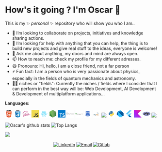  

# How's it going ? I'm Oscar 👋


This is my ✨ _personal_ ✨ repository who will show you who I am..



- 👯 I’m looking to collaborate on projects, initiatives and knowledge sharing actions.
- 🤔 I’m looking for help with anything that you can help, the thing is to build new projects and give real stuff to the ideas, everyone is welcome!
- 💬 Ask me about anything, my doors and mind are always open.
- 📫 How to reach me: check my profile for my different adresses.
- 😄 Pronouns: Hi, hello, i am a close friend, not a far person
- ⚡ Fun fact: I am a person who is very passionate about physics, especially in the fields of quantum mechanics and astronomy.
- 👨‍💻 niches or "fields": Currently the niches / fields where I consider that I can perform in the best way will be: Web Development, AI Development & Development of multiplatform applications...

**Languages:**  

<code><img height="25" src="https://raw.githubusercontent.com/github/explore/80688e429a7d4ef2fca1e82350fe8e3517d3494d/topics/html/html.png"></code>
<code><img height="25" src="https://raw.githubusercontent.com/github/explore/80688e429a7d4ef2fca1e82350fe8e3517d3494d/topics/css/css.png"></code>
<code><img height="25" src="https://raw.githubusercontent.com/github/explore/80688e429a7d4ef2fca1e82350fe8e3517d3494d/topics/sass/sass.png"></code>
<code><img height="25" src="https://raw.githubusercontent.com/github/explore/80688e429a7d4ef2fca1e82350fe8e3517d3494d/topics/javascript/javascript.png"></code>
<code><img height="25" src="https://raw.githubusercontent.com/github/explore/80688e429a7d4ef2fca1e82350fe8e3517d3494d/topics/react/react.png"></code>
<code><img height="25" src="https://raw.githubusercontent.com/github/explore/80688e429a7d4ef2fca1e82350fe8e3517d3494d/topics/nodejs/nodejs.png"></code>
<code><img height="25" src="https://raw.githubusercontent.com/github/explore/80688e429a7d4ef2fca1e82350fe8e3517d3494d/topics/typescript/typescript.png"></code>
<code><img height="25" src="https://raw.githubusercontent.com/github/explore/80688e429a7d4ef2fca1e82350fe8e3517d3494d/topics/express/express.png"></code>
<code><img height="25" src="https://raw.githubusercontent.com/github/explore/80688e429a7d4ef2fca1e82350fe8e3517d3494d/topics/mongodb/mongodb.png"></code>
<code><img height="25" src="https://raw.githubusercontent.com/github/explore/80688e429a7d4ef2fca1e82350fe8e3517d3494d/topics/sql/sql.png"></code>
<code><img height="25" src="https://raw.githubusercontent.com/github/explore/80688e429a7d4ef2fca1e82350fe8e3517d3494d/topics/mysql/mysql.png"></code>
<code><img height="20" src="https://upload.wikimedia.org/wikipedia/commons/1/19/C_Logo.png"></code>
<code><img height="25" src="https://raw.githubusercontent.com/github/explore/80688e429a7d4ef2fca1e82350fe8e3517d3494d/topics/python/python.png"></code>
<code><img height="25" src="https://raw.githubusercontent.com/github/explore/80688e429a7d4ef2fca1e82350fe8e3517d3494d/topics/dart/dart.png"></code>
<code><img height="25" src="https://raw.githubusercontent.com/github/explore/80688e429a7d4ef2fca1e82350fe8e3517d3494d/topics/flutter/flutter.png"></code>
<code><img height="25" src="https://raw.githubusercontent.com/github/explore/80688e429a7d4ef2fca1e82350fe8e3517d3494d/topics/kotlin/kotlin.png"></code>
<code><img height="25" src="https://raw.githubusercontent.com/github/explore/80688e429a7d4ef2fca1e82350fe8e3517d3494d/topics/php/php.png"></code>
<code><img height="25" src="https://static.vecteezy.com/system/resources/previews/021/608/790/original/chatgpt-logo-chat-gpt-icon-on-black-background-free-vector.jpg"></code>

![Oscar's github stats](https://github-readme-stats.vercel.app/api?username=miusarname&theme=tokyonight&show_icons=true&hide=["issues"])
![Top Langs](https://github-readme-stats.vercel.app/api/top-langs/?username=miusarname&theme=tokyonight&layout=compact )


![](https://komarev.com/ghpvc/?username=miusarname)

<p align="center">
 <!-- <a href="https://www.adityavsingh.com/"><img alt="Website" src="https://img.shields.io/badge/Website-www.adityavsingh.com-blue?style=flat-square&logo=google-chrome"></a> -->
<a href="https://www.linkedin.com/in/oscar-mauricio-a-g%C3%B3mez-280471217/"><img alt="LinkedIn" src="https://img.shields.io/badge/LinkedIn-0077B5?style=for-the-badge&logo=linkedin&logoColor=white"></a>
<a href="mailto:oscarmauricioalvarezgomez@gmail.com"><img alt="Email" src="https://img.shields.io/badge/Gmail-D14836?style=for-the-badge&logo=gmail&logoColor=white"></a>
 <a href="https://gitlab.com/miusarname/"><img alt="Gitlab" src="https://img.shields.io/badge/GitLab-fca326?style=for-the-badge&logo=gitlab&logoColor=white"></a>
</p>

 <!--⭐️ From [Oscar M Alvarez](https://github.com/miusarname)-->
